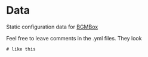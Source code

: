 Data
====

Static configuration data for [BGMBox](https://github.com/bgmbox/BGMBox)

Feel free to leave comments in the .yml files. They look

    # like this
